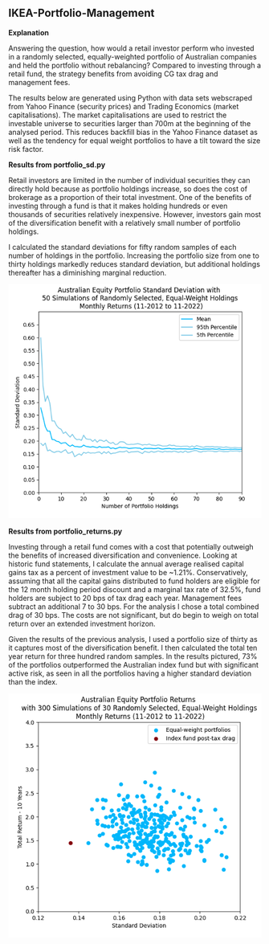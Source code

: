 ## IKEA-Portfolio-Management

**Explanation**

Answering the question, how would a retail investor perform who invested in a randomly selected, equally-weighted portfolio of Australian companies and held the portfolio without rebalancing? Compared to investing through a retail fund, the strategy benefits from avoiding CG tax drag and management fees.

The results below are generated using Python with data sets webscraped from Yahoo Finance (security prices) and Trading Economics (market capitalisations). The market capitalisations are used to restrict the investable universe to securities larger than 700m at the beginning of the analysed period. This reduces backfill bias in the Yahoo Finance dataset as well as the tendency for equal weight portfolios to have a tilt toward the size risk factor. 

**Results from portfolio_sd.py**

Retail investors are limited in the number of individual securities they can directly hold because as portfolio holdings increase, so does the cost of brokerage as a proportion of their total investment. One of the benefits of investing through a fund is that it makes holding hundreds or even thousands of securities relatively inexpensive. However, investors gain most of the diversification benefit with a relatively small number of portfolio holdings. 

I calculated the standard deviations for fifty random samples of each number of holdings in the portfolio. Increasing the portfolio size from one to thirty holdings markedly reduces standard deviation, but additional holdings thereafter has a diminishing marginal reduction. 

![](image1.png)

**Results from portfolio_returns.py**

Investing through a retail fund comes with a cost that potentially outweigh the benefits of increased diversification and 
convenience. Looking at historic fund statements, I calculate the annual average realised capital gains tax as a percent of investment value to be ~1.21%. Conservatively, assuming that all the capital gains distributed to fund holders are eligible for the 12 month holding period discount and a marginal tax rate of 32.5%, fund holders are subject to 20 bps of tax drag each year. Management fees subtract an additional 7 to 30 bps. For the analysis I chose a total combined drag of 30 bps. The costs are not significant, but do begin to weigh on total return over an extended investment horizon. 

Given the results of the previous analysis, I used a portfolio size of thirty as it captures most of the diversification benefit. I then calculated the total ten year return for three hundred random samples. In the results pictured, 73% of the portfolios outperformed the Australian index fund but with significant active risk, as seen in all the portfolios having a higher standard deviation than the index. 

![](image2.png)
